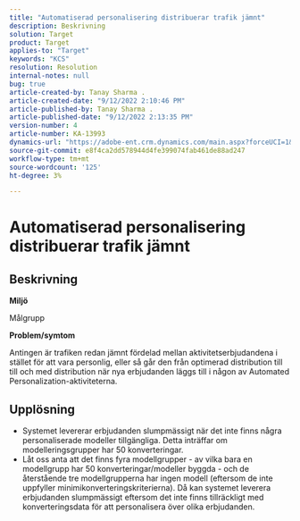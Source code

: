 ```yaml
---
title: "Automatiserad personalisering distribuerar trafik jämnt"
description: Beskrivning
solution: Target
product: Target
applies-to: "Target"
keywords: "KCS"
resolution: Resolution
internal-notes: null
bug: true
article-created-by: Tanay Sharma .
article-created-date: "9/12/2022 2:10:46 PM"
article-published-by: Tanay Sharma .
article-published-date: "9/12/2022 2:13:35 PM"
version-number: 4
article-number: KA-13993
dynamics-url: "https://adobe-ent.crm.dynamics.com/main.aspx?forceUCI=1&pagetype=entityrecord&etn=knowledgearticle&id=e6ab04b1-a432-ed11-9db1-002248086735"
source-git-commit: e8f4ca2dd578944d4fe399074fab461de88ad247
workflow-type: tm+mt
source-wordcount: '125'
ht-degree: 3%

---
```


# Automatiserad personalisering distribuerar trafik jämnt

## Beskrivning


<b>Miljö</b>

Målgrupp



<b>Problem/symtom</b>

Antingen är trafiken redan jämnt fördelad mellan aktivitetserbjudandena i stället för att vara personlig, eller så går den från optimerad distribution till till och med distribution när nya erbjudanden läggs till i någon av Automated Personalization-aktiviteterna.


## Upplösning


- Systemet levererar erbjudanden slumpmässigt när det inte finns några personaliserade modeller tillgängliga. Detta inträffar om modelleringsgrupper har 50 konverteringar.
- Låt oss anta att det finns fyra modellgrupper - av vilka bara en modellgrupp har 50 konverteringar/modeller byggda - och de återstående tre modellgrupperna har ingen modell (eftersom de inte uppfyller minimikonverteringskriterierna). Då kan systemet leverera erbjudanden slumpmässigt eftersom det inte finns tillräckligt med konverteringsdata för att personalisera över olika erbjudanden.

